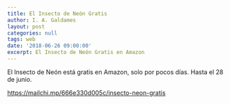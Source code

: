 ```yaml
---
title: El Insecto de Neón Gratis
author: I. A. Galdames
layout: post
categories: null
tags: web
date: '2018-06-26 09:00:00'
excerpt: El Insecto de Neón Gratis en Amazon
---
```


El Insecto de Neón está gratis en Amazon, solo por pocos días. Hasta el 28 de junio.

<a href="https://mailchi.mp/666e330d005c/insecto-neon-gratis" target="_blank">https://mailchi.mp/666e330d005c/insecto-neon-gratis</a>